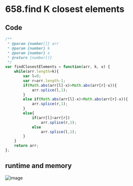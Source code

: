 658.find K closest elements
===========================
Code
----
```javascript
/**
 * @param {number[]} arr
 * @param {number} k
 * @param {number} x
 * @return {number[]}
 */
var findClosestElements = function(arr, k, x) {
    while(arr.length>k){
        var l=0;
        var r=arr.length-1;
        if(Math.abs(arr[l]-x)>Math.abs(arr[r]-x)){
            arr.splice(l,1);
        }
        else if(Math.abs(arr[l]-x)<Math.abs(arr[r]-x)){
            arr.splice(r,1);
        } 
        else{
            if(arr[l]<arr[r])
                arr.splice(r,1);
            else
                arr.splice(l,1);
        }
    }
    return arr;
};
```
runtime and memory
------------------
![image]()
